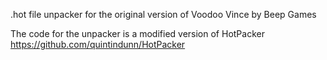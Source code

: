.hot file unpacker for the original version of Voodoo Vince by Beep Games

The code for the unpacker is a modified version of HotPacker https://github.com/quintindunn/HotPacker

